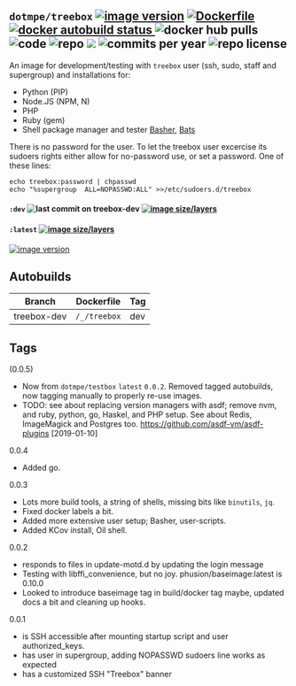 ## ``dotmpe/treebox`` [![image version](https://images.microbadger.com/badges/version/dotmpe/treebox.svg)](https://microbadger.com/images/dotmpe/treebox "microbadger.com version metadata") [ ![Dockerfile](https://img.shields.io/badge/Dockerfile-GitHub-blue.svg) ](https://github.com/dotmpe/x-docker/blob/master/_/treebox/Dockerfile) [ ![docker autobuild status](https://img.shields.io/docker/build/dotmpe/treebox.svg) ](https://cloud.docker.com/repository/docker/dotmpe/treebox) ![docker hub pulls](https://img.shields.io/docker/pulls/dotmpe/treebox.svg) ![code](https://img.shields.io/github/languages/code-size/dotmpe/x-docker.svg) ![repo](https://img.shields.io/github/repo-size/dotmpe/x-docker.svg) ![](https://img.shields.io/maintenance/yes/2019.svg) ![commits per year](https://img.shields.io/github/commit-activity/y/dotmpe/x-docker.svg) ![repo license](https://img.shields.io/github/license/dotmpe/x-docker.svg)

An image for development/testing with `treebox` user (ssh, sudo, staff and supergroup) and installations for:

- Python (PIP)
- Node.JS (NPM, N)
- PHP
- Ruby (gem)
- Shell package manager and tester [Basher](https://github.com/basherpm/basher), [Bats](https://github.com/bats-core/bats-core)

There is no password for the user. To let the treebox user excercise its sudoers
rights either allow for no-password use, or set a password. One of these lines:
```
echo treebox:password | chpasswd
echo "%supergroup  ALL=NOPASSWD:ALL" >>/etc/sudoers.d/treebox
```

#### ``:dev`` ![last commit on treebox-dev](https://img.shields.io/github/last-commit/dotmpe/x-docker/treebox-dev.svg) [![image size/layers](https://images.microbadger.com/badges/image/dotmpe/treebox:dev.svg)](https://microbadger.com/images/dotmpe/treebox:dev "Get your own image badge on microbadger.com")

#### ``:latest`` [![image size/layers](https://images.microbadger.com/badges/image/dotmpe/treebox.svg)](https://microbadger.com/images/dotmpe/treebox "microbadger.com image metadata")
[![image version](https://images.microbadger.com/badges/version/dotmpe/treebox.svg)](https://microbadger.com/images/dotmpe/treebox "microbadger.com version metadata")


## Autobuilds
Branch           | Dockerfile                   | Tag
---------------- | -----------------------------| ----------------------------
treebox-dev      | ``/_/treebox``               | dev

## Tags
(0.0.5)
  - Now from ``dotmpe/testbox`` ``latest`` ``0.0.2``.
    Removed tagged autobuilds, now tagging manually to properly re-use images.
  - TODO: see about replacing version managers with asdf; remove nvm, and ruby,
    python, go, Haskel, and PHP setup. See about Redis, ImageMagick and Postgres
    too. <https://github.com/asdf-vm/asdf-plugins> [2019-01-10]

0.0.4
  - Added go.

0.0.3
  - Lots more build tools, a string of shells, missing bits like `binutils`, `jq`.
  - Fixed docker labels a bit.
  - Added more extensive user setup; Basher, user-scripts.
  - Added KCov install, Oil shell.

0.0.2
  - responds to files in update-motd.d by updating the login message
  - Testing with libffi_convenience, but no joy.
    phusion/baseimage:latest is 0.10.0
  - Looked to introduce baseimage tag in build/docker tag maybe, updated docs
    a bit and cleaning up hooks.

0.0.1
  - is SSH accessible after mounting startup script and user authorized_keys.
  - has user in supergroup, adding NOPASSWD sudoers line works as expected
  - has a customized SSH "Treebox" banner
